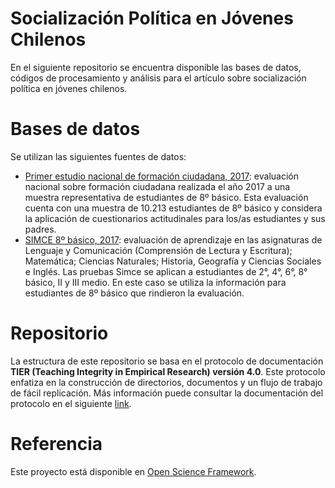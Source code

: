 # Socialización Política en Jóvenes Chilenos 

En el siguiente repositorio se encuentra disponible las bases de datos, códigos de procesamiento y análisis para el artículo sobre socialización política en jóvenes chilenos. 

# Bases de datos 

Se utilizan las siguientes fuentes de datos: 

+ [Primer estudio nacional de formación ciudadana, 2017](https://www.agenciaeducacion.cl/evaluaciones/estudios-nacionales/): evaluación nacional sobre formación ciudadana realizada el año 2017 a una muestra representativa de estudiantes de 8º básico. Esta evaluación cuenta con una muestra de 10.213 estudiantes de 8º básico y considera la aplicación de cuestionarios actitudinales para los/as estudiantes y sus padres.
+ [SIMCE 8º básico, 2017](https://www.agenciaeducacion.cl/evaluaciones/que-es-el-simce/): evaluación de aprendizaje en las asignaturas de Lenguaje y Comunicación (Comprensión de Lectura y Escritura); Matemática; Ciencias Naturales; Historia, Geografía y Ciencias Sociales e Inglés. Las pruebas Simce se aplican a estudiantes de 2°, 4°, 6°, 8° básico, II y III medio. En este caso se utiliza la información para estudiantes de 8º básico que rindieron la evaluación.

# Repositorio 

La estructura de este repositorio se basa en el protocolo de documentación **TIER (Teaching Integrity in Empirical Research) versión 4.0**. Este protocolo enfatiza en la construcción de directorios, documentos y un flujo de trabajo de fácil replicación. Más información puede consultar la documentación del protocolo en el siguiente [link](https://www.projecttier.org/tier-protocol/specifications/#overview-of-the-documentation). 

# Referencia 

Este proyecto está disponible en [Open Science Framework](https://osf.io/mafne/). 